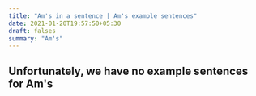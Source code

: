 ```yaml
---
title: "Am's in a sentence | Am's example sentences"
date: 2021-01-20T19:57:50+05:30
draft: falses
summary: "Am's"
---
```

## Unfortunately, we have no example sentences for Am's                 
